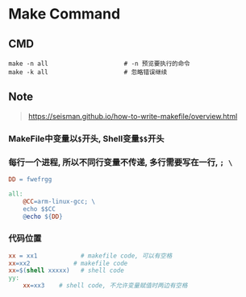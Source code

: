 Make Command
============

CMD
---

``` shell
make -n all                     # -n 预览要执行的命令
make -k all                     # 忽略错误继续
```

Note
----

> https://seisman.github.io/how-to-write-makefile/overview.html

### MakeFile中变量以`$`开头, Shell变量`$$`开头

### 每行一个进程, 所以不同行变量不传递, 多行需要写在一行, `; \`

``` Makefile
DD = fwefrgg

all:
    @CC=arm-linux-gcc; \
    echo $$CC
    @echo ${DD}
```

### 代码位置

``` Makefile
xx = xx1            # makefile code, 可以有空格
xx=xx2            # makefile code
xx=$(shell xxxxx)   # shell code
yy:
    xx=xx3    # shell code, 不允许变量赋值时两边有空格
```
